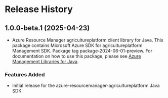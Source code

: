 # Release History

## 1.0.0-beta.1 (2025-04-23)

- Azure Resource Manager agricultureplatform client library for Java. This package contains Microsoft Azure SDK for agricultureplatform Management SDK.  Package tag package-2024-06-01-preview. For documentation on how to use this package, please see [Azure Management Libraries for Java](https://aka.ms/azsdk/java/mgmt).
### Features Added

- Initial release for the azure-resourcemanager-agricultureplatform Java SDK.
